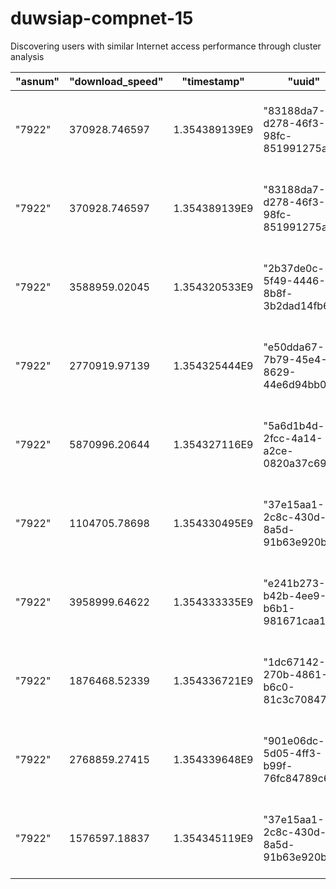 # duwsiap-compnet-15
Discovering users with similar Internet access performance through cluster analysis

| "asnum" | "download_speed" | "timestamp"   | "uuid"                                 | "subnet_id"     | "id_sub"                                                  | 
|---------|------------------|---------------|----------------------------------------|-----------------|-----------------------------------------------------------| 
| "7922"  | 370928.746597    | 1.354389139E9 | "83188da7-d278-46f3-98fc-851991275a2f" | "98.192.0.0/12" | "83188da7-d278-46f3-98fc-851991275a2f-7922-98.192.0.0/12" | 
| "7922"  | 370928.746597    | 1.354389139E9 | "83188da7-d278-46f3-98fc-851991275a2f" | "98.192.0.0/10" | "83188da7-d278-46f3-98fc-851991275a2f-7922-98.192.0.0/10" | 
| "7922"  | 3588959.02045    | 1.354320533E9 | "2b37de0c-5f49-4446-8b8f-3b2dad14fb61" | "50.128.0.0/9"  | "2b37de0c-5f49-4446-8b8f-3b2dad14fb61-7922-50.128.0.0/9"  | 
| "7922"  | 2770919.97139    | 1.354325444E9 | "e50dda67-7b79-45e4-8629-44e6d94bb076" | "67.160.0.0/11" | "e50dda67-7b79-45e4-8629-44e6d94bb076-7922-67.160.0.0/11" | 
| "7922"  | 5870996.20644    | 1.354327116E9 | "5a6d1b4d-2fcc-4a14-a2ce-0820a37c69c6" | "50.128.0.0/9"  | "5a6d1b4d-2fcc-4a14-a2ce-0820a37c69c6-7922-50.128.0.0/9"  | 
| "7922"  | 1104705.78698    | 1.354330495E9 | "37e15aa1-2c8c-430d-8a5d-91b63e920b25" | "174.48.0.0/12" | "37e15aa1-2c8c-430d-8a5d-91b63e920b25-7922-174.48.0.0/12" | 
| "7922"  | 3958999.64622    | 1.354333335E9 | "e241b273-b42b-4ee9-b6b1-981671caa198" | "107.4.0.0/15"  | "e241b273-b42b-4ee9-b6b1-981671caa198-7922-107.4.0.0/15"  | 
| "7922"  | 1876468.52339    | 1.354336721E9 | "1dc67142-270b-4861-b6c0-81c3c70847e0" | "24.60.0.0/14"  | "1dc67142-270b-4861-b6c0-81c3c70847e0-7922-24.60.0.0/14"  | 
| "7922"  | 2768859.27415    | 1.354339648E9 | "901e06dc-5d05-4ff3-b99f-76fc84789c66" | "71.192.0.0/12" | "901e06dc-5d05-4ff3-b99f-76fc84789c66-7922-71.192.0.0/12" | 
| "7922"  | 1576597.18837    | 1.354345119E9 | "37e15aa1-2c8c-430d-8a5d-91b63e920b25" | "174.48.0.0/12" | "37e15aa1-2c8c-430d-8a5d-91b63e920b25-7922-174.48.0.0/12" | 

